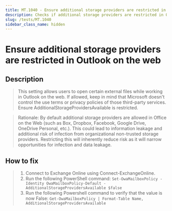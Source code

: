 ```yaml
---
title: MT.1040 - Ensure additional storage providers are restricted in Outlook on the web
description: Checks if additional storage providers are restricted in Outlook on the web
slug: /tests/MT.1040
sidebar_class_name: hidden
---
```


# Ensure additional storage providers are restricted in Outlook on the web

## Description

> This setting allows users to open certain external files while working in Outlook on the
web. If allowed, keep in mind that Microsoft doesn't control the use terms or privacy
policies of those third-party services. Ensure AdditionalStorageProvidersAvailable is restricted.

> Rationale: By default additional storage providers are allowed in Office on the Web (such as Box,
Dropbox, Facebook, Google Drive, OneDrive Personal, etc.). This could lead to
information leakage and additional risk of infection from organizational non-trusted
storage providers. Restricting this will inherently reduce risk as it will narrow
opportunities for infection and data leakage.

## How to fix

> 1. Connect to Exchange Online using Connect-ExchangeOnline.
> 2. Run the following PowerShell command:
> `Set-OwaMailboxPolicy -Identity OwaMailboxPolicy-Default -AdditionalStorageProvidersAvailable $false`
> 3. Run the following Powershell command to verify that the value is now False:
> `Get-OwaMailboxPolicy | Format-Table Name, AdditionalStorageProvidersAvailable`
